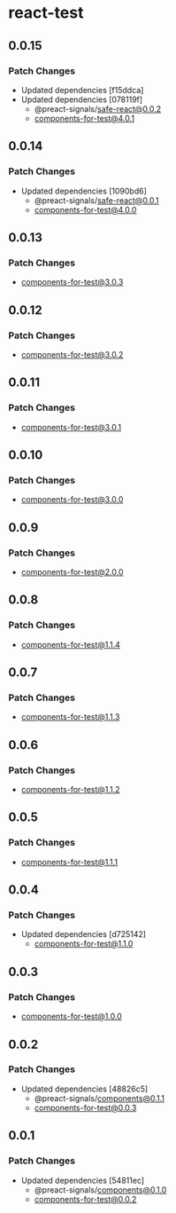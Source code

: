 # react-test

## 0.0.15

### Patch Changes

- Updated dependencies [f15ddca]
- Updated dependencies [078119f]
  - @preact-signals/safe-react@0.0.2
  - components-for-test@4.0.1

## 0.0.14

### Patch Changes

- Updated dependencies [1090bd6]
  - @preact-signals/safe-react@0.0.1
  - components-for-test@4.0.0

## 0.0.13

### Patch Changes

- components-for-test@3.0.3

## 0.0.12

### Patch Changes

- components-for-test@3.0.2

## 0.0.11

### Patch Changes

- components-for-test@3.0.1

## 0.0.10

### Patch Changes

- components-for-test@3.0.0

## 0.0.9

### Patch Changes

- components-for-test@2.0.0

## 0.0.8

### Patch Changes

- components-for-test@1.1.4

## 0.0.7

### Patch Changes

- components-for-test@1.1.3

## 0.0.6

### Patch Changes

- components-for-test@1.1.2

## 0.0.5

### Patch Changes

- components-for-test@1.1.1

## 0.0.4

### Patch Changes

- Updated dependencies [d725142]
  - components-for-test@1.1.0

## 0.0.3

### Patch Changes

- components-for-test@1.0.0

## 0.0.2

### Patch Changes

- Updated dependencies [48826c5]
  - @preact-signals/components@0.1.1
  - components-for-test@0.0.3

## 0.0.1

### Patch Changes

- Updated dependencies [54811ec]
  - @preact-signals/components@0.1.0
  - components-for-test@0.0.2
